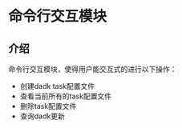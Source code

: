 # 命令行交互模块

## 介绍

命令行交互模块，使得用户能交互式的进行以下操作：

- 创建dadk task配置文件
- 查看当前所有的task配置文件
- 删除task配置文件
- 查询dadk更新

